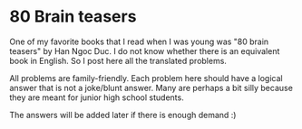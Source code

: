 # 80 Brain teasers

One of my favorite books that I read when I was young was "80 brain teasers" by Han Ngoc Duc. I do not know whether there is an equivalent book in English. So I post here all the translated problems.

All problems are family-friendly. Each problem here should have a logical answer that is not a joke/blunt answer. Many are perhaps a bit silly because they are meant for junior high school students.

The answers will be added later if there is enough demand :)
